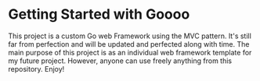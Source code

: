 # Getting Started with Goooo

This project is a custom Go web Framework using the MVC pattern. It's still far from perfection and will be updated and perfected along with time. The main purpose of this project is as an individual web framework template for my future project. However, anyone can use freely anything from this repository. Enjoy!